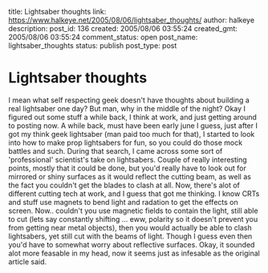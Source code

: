 title: Lightsaber thoughts
link: https://www.halkeye.net/2005/08/06/lightsaber_thoughts/
author: halkeye
description: 
post_id: 136
created: 2005/08/06 03:55:24
created_gmt: 2005/08/06 03:55:24
comment_status: open
post_name: lightsaber_thoughts
status: publish
post_type: post

# Lightsaber thoughts

I mean what self respecting geek doesn't have thoughts about building a real lightsaber one day? But man, why in the middle of the night? Okay I figured out some stuff a while back, I think at work, and just getting around to posting now. A while back, must have been early june I guess, just after I got my think geek lightsaber (man paid too much for that), I started to look into how to make prop lightsabers for fun, so you could do those mock battles and such. During that search, I came across some sort of 'professional' scientist's take on lightsabers. Couple of really interesting points, mostly that it could be done, but you'd really have to look out for mirrored or shiny surfaces as it would reflect the cutting beam, as well as the fact you couldn't get the blades to clash at all. Now, there's alot of different cutting tech at work, and I guess that got me thinking. I know CRTs and stuff use magnets to bend light and radation to get the effects on screen. Now.. couldn't you use magnetic fields to contain the light, still able to cut (lets say constantly shifting ... eww, polarity so it doesn't prevent you from getting near metal objects), then you would actually be able to clash lightsabers, yet still cut with the beams of light. Though I guess even then you'd have to somewhat worry about reflective surfaces. Okay, it sounded alot more feasable in my head, now it seems just as infesable as the original article said.